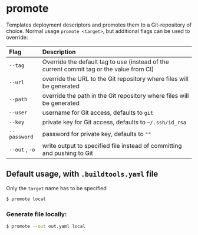 # promote

Templates deployment descriptors and promotes them to a Git-repository of choice.
Normal usage `promote <target>`, but additional flags can be used to override:

|      Flag             |                   Description                                                   |
| :-------------------- | :-------------------------------------------------------------------------------|
| `--tag`               | Override the default tag to use (instead of the current commit tag or the value from CI) |
| `--url`               | override the URL to the Git repository where files will be generated |
| `--path`              | override the path in the Git repository where files will be generated |
| `--user`              | username for Git access, defaults to `git` |
| `--key`               | private key for Git access, defaults to `~/.ssh/id_rsa` |
| `--password`          | password for private key, defaults to `""` |
| `--out` , `-o`        | write output to specified file instead of committing and pushing to Git |


## Default usage, with `.buildtools.yaml` file
Only the `target` name has to be specified
```sh
$ promote local
```

### Generate file locally:
```sh
$ promote --out out.yaml local
```
